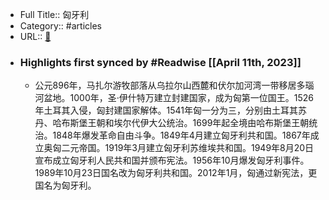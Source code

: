 - Full Title:: 匈牙利
- Category:: #articles
- URL:: [🔗](http://cs.mfa.gov.cn/zggmcg/ljmdd/oz_652287/xyl_655079/)
- ### Highlights first synced by #Readwise [[April 11th, 2023]]
    - 公元896年，马扎尔游牧部落从乌拉尔山西麓和伏尔加河湾一带移居多瑙河盆地。1000年，圣·伊什特万建立封建国家，成为匈第一位国王。1526年土耳其入侵，匈封建国家解体。1541年匈一分为三，分别由土耳其苏丹、哈布斯堡王朝和埃尔代伊大公统治。1699年起全境由哈布斯堡王朝统治。1848年爆发革命自由斗争。1849年4月建立匈牙利共和国。1867年成立奥匈二元帝国。1919年3月建立匈牙利苏维埃共和国。1949年8月20日宣布成立匈牙利人民共和国并颁布宪法。1956年10月爆发匈牙利事件。1989年10月23日国名改为匈牙利共和国。2012年1月，匈通过新宪法，更国名为匈牙利。
